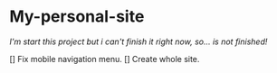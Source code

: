 # My-personal-site

_I'm start this project but i can't finish it right now, so... is not finished!_

[] Fix mobile navigation menu.
[] Create whole site.
